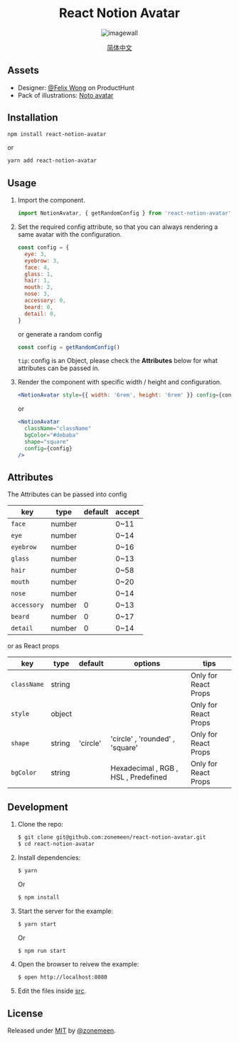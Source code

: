 <div align="center">
    <h1>React Notion Avatar</h1>
    <img src='https://cdn.jsdelivr.net/gh/zonemeen/static@master/img/example.gif' alt='imagewall' />

[简体中文](./README-CN.md)

</div>

## Assets

- Designer: [@Felix Wong](https://www.producthunt.com/@felix12777) on ProductHunt
- Pack of illustrations: [Noto avatar](https://abstractlab.gumroad.com/l/noto-avatar)

## Installation

```sh
npm install react-notion-avatar
```

or

```sh
yarn add react-notion-avatar
```

## Usage

1. Import the component.
   ```js
   import NotionAvatar, { getRandomConfig } from 'react-notion-avatar'
   ```
2. Set the required config attribute, so that you can always rendering a same avatar with the configuration.

   ```js
   const config = {
     eye: 3,
     eyebrow: 3,
     face: 4,
     glass: 1,
     hair: 1,
     mouth: 2,
     nose: 3,
     accessory: 0,
     beard: 0,
     detail: 0,
   }
   ```

   or generate a random config

   ```js
   const config = getRandomConfig()
   ```

   `tip`: config is an Object, please check the **Attributes** below for what attributes can be passed in.

3. Render the component with specific width / height and configuration.

   ```jsx
   <NotionAvatar style={{ width: '6rem', height: '6rem' }} config={config} />
   ```

   or

   ```jsx
   <NotionAvatar
     className="className"
     bgColor="#debaba"
     shape="square"
     config={config}
   />
   ```

## Attributes

The Attributes can be passed into config

| key         | type   | default | accept |
| ----------- | ------ | ------- | ------ |
| `face`      | number |         | 0~11   |
| `eye`       | number |         | 0~14   |
| `eyebrow`   | number |         | 0~16   |
| `glass`     | number |         | 0~13   |
| `hair`      | number |         | 0~58   |
| `mouth`     | number |         | 0~20   |
| `nose`      | number |         | 0~14   |
| `accessory` | number | 0       | 0~13   |
| `beard`     | number | 0       | 0~17   |
| `detail`    | number | 0       | 0~14   |

or as React props

| key         | type   | default  | options                              | tips                 |
| ----------- | ------ | -------- | ------------------------------------ | -------------------- |
| `className` | string |          |                                      | Only for React Props |
| `style`     | object |          |                                      | Only for React Props |
| `shape`     | string | 'circle' | 'circle' , 'rounded' , 'square'      | Only for React Props |
| `bgColor`   | string |          | Hexadecimal , RGB , HSL , Predefined | Only for React Props |

## Development

1. Clone the repo:
   ```sh
   $ git clone git@github.com:zonemeen/react-notion-avatar.git
   $ cd react-notion-avatar
   ```
2. Install dependencies:
   ```sh
   $ yarn
   ```
   Or
   ```sh
   $ npm install
   ```
3. Start the server for the example:
   ```sh
   $ yarn start
   ```
   Or
   ```sh
   $ npm run start
   ```
4. Open the browser to reivew the example:
   ```sh
   $ open http://localhost:8080
   ```
5. Edit the files inside [src](/src).

## License

Released under [MIT](/LICENSE) by [@zonemeen](https://github.com/zonemeen).
